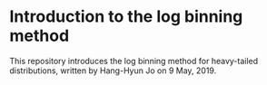 # Introduction to the log binning method
This repository introduces the log binning method for heavy-tailed distributions, written by Hang-Hyun Jo on 9 May, 2019.
